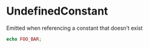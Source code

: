 # UndefinedConstant

Emitted when referencing a constant that doesn’t exist

```php
echo FOO_BAR;
```
